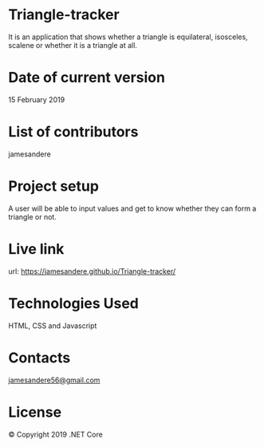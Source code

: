 # Triangle-tracker
It is an application that shows whether a triangle is equilateral, isosceles, scalene or whether it is a triangle at all.
# Date of current version
15 February 2019
# List of contributors
jamesandere
# Project setup
A user will be able to input values and get to know whether they can form a triangle or not.
# Live link
url: https://jamesandere.github.io/Triangle-tracker/
# Technologies Used
HTML, CSS and Javascript
# Contacts
jamesandere56@gmail.com
# License
© Copyright 2019 .NET Core
